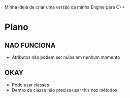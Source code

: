 Minha ideia de criar uma versão da minha Engine para C++

# Plano
## NAO FUNCIONA
 - Atributos não podem ser nulos em nenhum momento

## OKAY
 - Pode usar classes
 - Dentro da classe não precisa usar this nos métodos